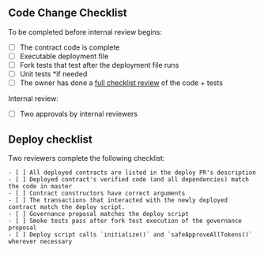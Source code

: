 ## Code Change Checklist

To be completed before internal review begins:

- [ ]  The contract code is complete
- [ ]  Executable deployment file
- [ ]  Fork tests that test after the deployment file runs
- [ ]  Unit tests *if needed
- [ ]  The owner has done a [full checklist review](https://github.com/OriginProtocol/security/blob/master/templates/Contract-Code-Review.md) of the code + tests

Internal review:

- [ ] Two approvals by internal reviewers


## Deploy checklist

Two reviewers complete the following checklist:

```
- [ ] All deployed contracts are listed in the deploy PR's description
- [ ] Deployed contract's verified code (and all dependencies) match the code in master
- [ ] Contract constructors have correct arguments
- [ ] The transactions that interacted with the newly deployed contract match the deploy script.
- [ ] Governance proposal matches the deploy script
- [ ] Smoke tests pass after fork test execution of the governance proposal
- [ ] Deploy script calls `initialize()` and `safeApproveAllTokens()` wherever necessary
```


